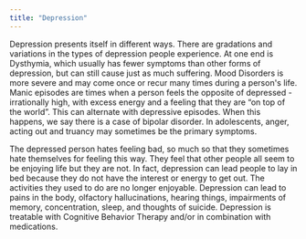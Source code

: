 ```yaml
---
title: "Depression"
---
```

Depression presents itself in different ways. There are gradations and variations in the types of depression people experience. At one end is Dysthymia, which usually has fewer symptoms than other forms of depression, but can still cause just as much suffering. Mood Disorders is more severe and may come once or recur many times during a person's life. Manic episodes are times when a person feels the opposite of depressed - irrationally high, with excess energy and a feeling that they are “on top of the world”. This can alternate with depressive episodes. When this happens, we say there is a case of bipolar disorder. In adolescents, anger, acting out and truancy may sometimes be the primary symptoms.

The depressed person hates feeling bad, so much so that they sometimes hate themselves for feeling this way. They feel that other people all seem to be enjoying life but they are not. In fact, depression can lead people to lay in bed because they do not have the interest or energy to get out. The activities they used to do are no longer enjoyable. Depression can lead to pains in the body, olfactory hallucinations, hearing things, impairments of memory, concentration, sleep, and thoughts of suicide. Depression is treatable with Cognitive Behavior Therapy and/or in combination with medications.
